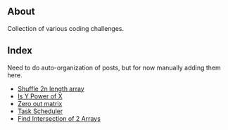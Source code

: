 ## About
Collection of various coding challenges.

## Index
Need to do auto-organization of posts, but for now manually adding them here.

* [Shuffle 2n length array](./PerfectShuffle.html)
* [Is Y Power of X](./arithmatic/IsYPowOfX.html)
* [Zero out matrix](./zero-out-matrix.html)
* [Task Scheduler](./task-scheduler.html)
* [Find Intersection of 2 Arrays](./coding/find-intersection-of-two-arrays.html)
